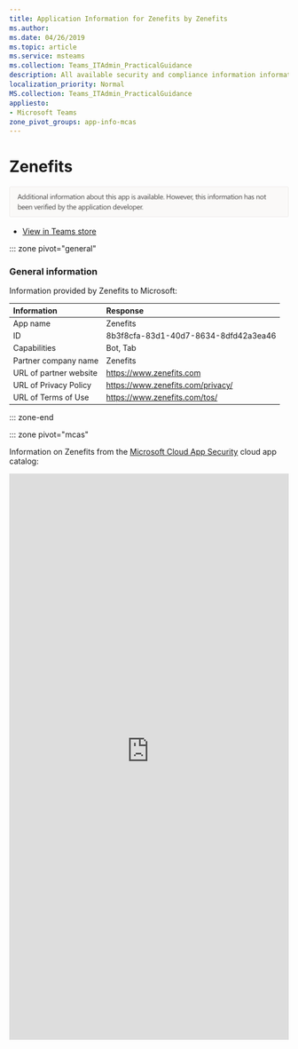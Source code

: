 ```yaml
---
title: Application Information for Zenefits by Zenefits
ms.author: 
ms.date: 04/26/2019
ms.topic: article
ms.service: msteams
ms.collection: Teams_ITAdmin_PracticalGuidance
description: All available security and compliance information information for Zenefits, its data handling policies, its Microsoft Cloud App Security app catalog information, and security/compliance information in the CSA STAR registry.
localization_priority: Normal
MS.collection: Teams_ITAdmin_PracticalGuidance
appliesto:
- Microsoft Teams
zone_pivot_groups: app-info-mcas
---
```

# Zenefits

<p></p><img alt="Non-attested image" src="./images/unattested.png" width="650"/>

* <a href="https://teams.microsoft.com/l/app/8b3f8cfa-83d1-40d7-8634-8dfd42a3ea46" target="_blank">View in Teams store</a>

::: zone pivot="general"

### General information

Information provided by Zenefits to Microsoft:

| **Information** | **Response** |
|:----------------|:-------------|
| App name | Zenefits |
| ID | 8b3f8cfa-83d1-40d7-8634-8dfd42a3ea46 |
| Capabilities | Bot, Tab |
| Partner company name | Zenefits |
| URL of partner website | <https://www.zenefits.com> |
| URL of Privacy Policy | <https://www.zenefits.com/privacy/> |
| URL of Terms of Use | <https://www.zenefits.com/tos/> |

::: zone-end


::: zone pivot="mcas"

Information on Zenefits from the [Microsoft Cloud App Security](https://www.microsoft.com/en-us/enterprise-mobility-security/cloud-app-security) cloud app catalog:

<iframe height='1020' title='Microsoft Cloud App Security Information' src='https://3ca685143b5b46b4b0e5266dadf2e97c.codepen.website/#/dashboard/20626' frameborder='no'  style='width: 100%;'>

<a href="https://3ca685143b5b46b4b0e5266dadf2e97c.codepen.website/#/dashboard/20626" target="_blank">View in a new tab</a>

::: zone-end

